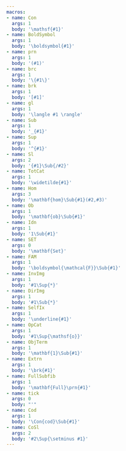 ```yaml
---
macros:
- name: Con
  args: 1
  body: '\mathsf{#1}'
- name: BoldSymbol
  args: 1
  body: '\boldsymbol{#1}'
- name: prn
  args: 1
  body: '(#1)'
- name: brc
  args: 1
  body: '\{#1\}'
- name: brk
  args: 1
  body: '[#1]'
- name: gl
  args: 1
  body: '\langle #1 \rangle'
- name: Sub
  args: 1
  body: '_{#1}'
- name: Sup
  args: 1
  body: '^{#1}'
- name: Sl
  args: 2
  body: '{#1}\Sub{/#2}'
- name: TotCat
  args: 1
  body: '\widetilde{#1}'
- name: Hom
  args: 3
  body: '\mathbf{hom}\Sub{#1}(#2,#3)'
- name: Ob
  args: 1
  body: '\mathbf{ob}\Sub{#1}'
- name: Idn
  args: 1
  body: '1\Sub{#1}'
- name: SET
  args: 0
  body: '\mathbf{Set}'
- name: FAM
  args: 1
  body: '\boldsymbol{\mathcal{F}}\Sub{#1}'
- name: InvImg
  args: 1
  body: '#1\Sup{*}'
- name: DirImg
  args: 1
  body: '#1\Sub{*}'
- name: SelfIx
  args: 1
  body: '\underline{#1}'
- name: OpCat
  args: 1
  body: '#1\Sup{\mathsf{o}}'
- name: ObjTerm
  args: 1
  body: '\mathbf{1}\Sub{#1}'
- name: Extrn
  args: 1
  body: '\brk{#1}'
- name: FullSubfib
  args: 1
  body: '\mathbf{Full}\prn{#1}'
- name: tick
  args: 0
  body: "'"
- name: Cod
  args: 1
  body: '\Con{cod}\Sub{#1}'
- name: CoSl
  args: 2
  body: '#2\Sup{\setminus #1}'
---
```


